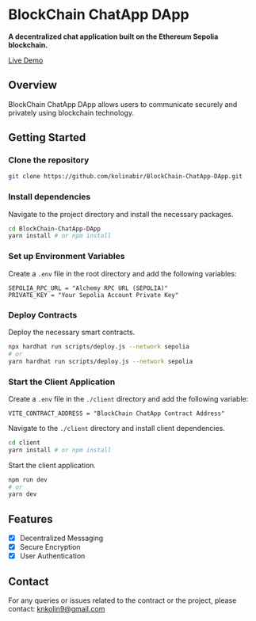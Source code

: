 
# BlockChain ChatApp DApp

**A decentralized chat application built on the Ethereum Sepolia blockchain.**

[Live Demo](https://smart-chats.netlify.app/)

## Overview

BlockChain ChatApp DApp allows users to communicate securely and privately using blockchain technology.

## Getting Started

### Clone the repository

```bash
git clone https://github.com/kolinabir/BlockChain-ChatApp-DApp.git
```

### Install dependencies

Navigate to the project directory and install the necessary packages.

```bash
cd BlockChain-ChatApp-DApp
yarn install # or npm install
```

### Set up Environment Variables

Create a `.env` file in the root directory and add the following variables:

```env
SEPOLIA_RPC_URL = "Alchemy RPC URL (SEPOLIA)"
PRIVATE_KEY = "Your Sepolia Account Private Key"
```

### Deploy Contracts

Deploy the necessary smart contracts.

```bash
npx hardhat run scripts/deploy.js --network sepolia
# or
yarn hardhat run scripts/deploy.js --network sepolia
```

### Start the Client Application

Create a `.env` file in the `./client` directory and add the following variable:

```env
VITE_CONTRACT_ADDRESS = "BlockChain ChatApp Contract Address"
```

Navigate to the `./client` directory and install client dependencies.

```bash
cd client
yarn install # or npm install
```

Start the client application.

```bash
npm run dev
# or
yarn dev
```

## Features

- [x] Decentralized Messaging
- [x] Secure Encryption
- [x] User Authentication

## Contact

For any queries or issues related to the contract or the project, please contact: knkolin9@gmail.com
```

